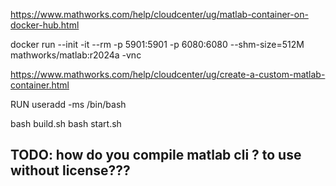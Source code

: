 



https://www.mathworks.com/help/cloudcenter/ug/matlab-container-on-docker-hub.html

docker run --init -it --rm -p 5901:5901 -p 6080:6080 --shm-size=512M mathworks/matlab:r2024a -vnc



https://www.mathworks.com/help/cloudcenter/ug/create-a-custom-matlab-container.html

RUN useradd -ms /bin/bash <USERNAME>



bash build.sh
bash start.sh


## TODO:  how do you compile matlab cli ? to use without license???
